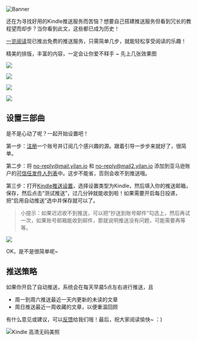 ![Banner](/img/8/8-Banner.png)

还在为寻找好用的Kindle推送服务而苦恼？想要自己搭建推送服务但看到冗长的教程望而却步？当你看到此文，这些都已成为历史！

[一览阅读](www.yilan.io)现已推出免费的推送服务，只需简单几步，就能轻松享受阅读的乐趣！

精美的排版，丰富的内容，一定会让你爱不释手 ~ 先上几张效果图

![](/img/kindle/1.png)

![](/img/kindle/2.png)

![](/img/kindle/3.png)

![](/img/kindle/4.png)

## 设置三部曲

是不是心动了呢？一起开始设置吧！

第一步：[注册](https://www.yilan.io/)一个账号并订阅几个感兴趣的源。跟着引导一步步来就好了，很简单。

第二步：将 no-reply@mail.yilan.io 和 no-reply@mail2.yilan.io 添加到亚马逊账户的[可信任发件人列表](https://www.amazon.cn/mn/dcw/myx.html#/home/settings/payment)中。这步不能省，否则会收不到推送哦。

第三步：打开[Kindle推送设置](http://www.yilan.io/setting/kindle/)，选择设置类型为Kindle，然后填入你的推送邮箱，保存，然后点击“测试推送”，过几分钟就能收到啦！如果需要开启每日投递，把“启用自动推送”选中并保存就可以了。

> 小提示：如果迟迟收不到推送，可以把“抄送到账号邮件”勾选上，然后再试一次，如果账号邮箱能收到邮件，那就说明推送没有问题，可能需要再等等。

![](/img/kindle/setting.png)

OK，是不是很简单呢~

## 推送策略

如果你开启了自动推送，系统会在每天早晨5点左右进行推送，且

* 周一到周六推送最近一天内更新的未读的文章
* 周日推送最近一周收藏的文章，以便重温回顾

有什么意见或建议，可以[反馈](http://www.yilan.io/feedback/)给我们哦！最后，祝大家阅读愉快~ ：)

![ Kindle 高清无码美照](/img/8/8-kindle-photo.png)
